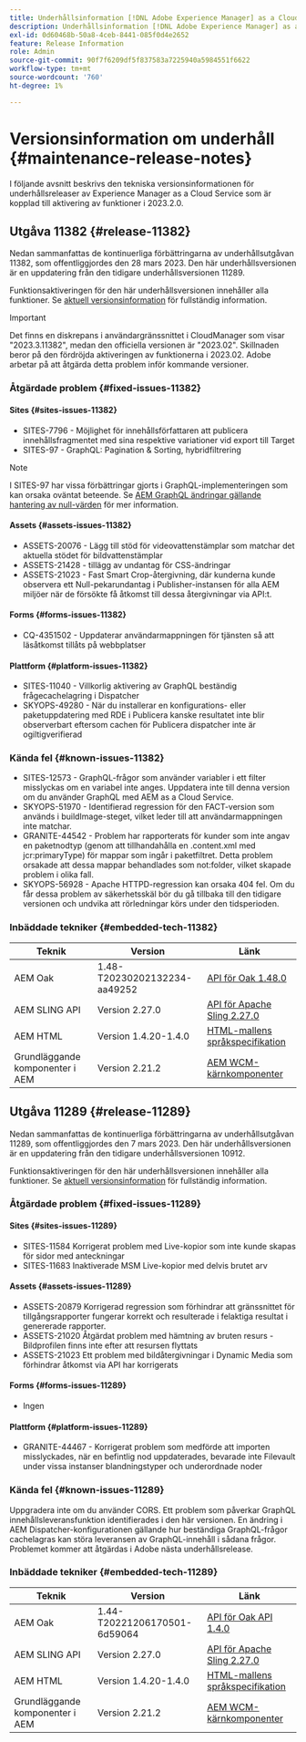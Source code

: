 ```yaml
---
title: Underhållsinformation [!DNL Adobe Experience Manager] as a Cloud Service som är kopplad till 2023.2.0-funktionsaktivering.
description: Underhållsinformation [!DNL Adobe Experience Manager] as a Cloud Service som är kopplad till 2023.2.0-funktionsaktivering.
exl-id: 0d60468b-50a8-4ceb-8441-085f0d4e2652
feature: Release Information
role: Admin
source-git-commit: 90f7f6209df5f837583a7225940a5984551f6622
workflow-type: tm+mt
source-wordcount: '760'
ht-degree: 1%

---
```


# Versionsinformation om underhåll {#maintenance-release-notes}

I följande avsnitt beskrivs den tekniska versionsinformationen för underhållsreleaser av Experience Manager as a Cloud Service som är kopplad till aktivering av funktioner i 2023.2.0.

## Utgåva 11382 {#release-11382}

Nedan sammanfattas de kontinuerliga förbättringarna av underhållsutgåvan 11382, som offentliggjordes den 28 mars 2023. Den här underhållsversionen är en uppdatering från den tidigare underhållsversionen 11289.

Funktionsaktiveringen för den här underhållsversionen innehåller alla funktioner. Se [aktuell versionsinformation](/help/release-notes/release-notes-cloud/release-notes-current.md) för fullständig information.

>[!IMPORTANT]
>
> Det finns en diskrepans i användargränssnittet i CloudManager som visar &quot;2023.3.11382&quot;, medan den officiella versionen är &quot;2023.02&quot;. Skillnaden beror på den fördröjda aktiveringen av funktionerna i 2023.02.
> Adobe arbetar på att åtgärda detta problem inför kommande versioner.

### Åtgärdade problem {#fixed-issues-11382}

#### Sites {#sites-issues-11382}

- SITES-7796 - Möjlighet för innehållsförfattaren att publicera innehållsfragmentet med sina respektive variationer vid export till Target
- SITES-97 - GraphQL: Pagination &amp; Sorting, hybridfiltrering

>[!NOTE]
>
> I SITES-97 har vissa förbättringar gjorts i GraphQL-implementeringen som kan orsaka oväntat beteende. Se [AEM GraphQL ändringar gällande hantering av null-värden](https://experienceleague.adobe.com/docs/experience-cloud-kcs/kbarticles/KA-21792.html) för mer information.

#### Assets {#assets-issues-11382}

- ASSETS-20076 - Lägg till stöd för videovattenstämplar som matchar det aktuella stödet för bildvattenstämplar
- ASSETS-21428 - tillägg av undantag för CSS-ändringar
- ASSETS-21023 - Fast Smart Crop-återgivning, där kunderna kunde observera ett Null-pekarundantag i Publisher-instansen för alla AEM miljöer när de försökte få åtkomst till dessa återgivningar via API:t.

#### Forms {#forms-issues-11382}

- CQ-4351502 - Uppdaterar användarmappningen för tjänsten så att läsåtkomst tillåts på webbplatser

#### Plattform {#platform-issues-11382}

- SITES-11040 - Villkorlig aktivering av GraphQL beständig frågecachelagring i Dispatcher
- SKYOPS-49280 - När du installerar en konfigurations- eller paketuppdatering med RDE i Publicera kanske resultatet inte blir observerbart eftersom cachen för Publicera dispatcher inte är ogiltigverifierad

### Kända fel {#known-issues-11382}

- SITES-12573 - GraphQL-frågor som använder variabler i ett filter misslyckas om en variabel inte anges. Uppdatera inte till denna version om du använder GraphQL med AEM as a Cloud Service.
- SKYOPS-51970 - Identifierad regression för den FACT-version som används i buildImage-steget, vilket leder till att användarmappningen inte matchar.
- GRANITE-44542 - Problem har rapporterats för kunder som inte angav en paketnodtyp (genom att tillhandahålla en .content.xml med jcr:primaryType) för mappar som ingår i paketfiltret. Detta problem orsakade att dessa mappar behandlades som not:folder, vilket skapade problem i olika fall.
- SKYOPS-56928 - Apache HTTPD-regression kan orsaka 404 fel. Om du får dessa problem av säkerhetsskäl bör du gå tillbaka till den tidigare versionen och undvika att rörledningar körs under den tidsperioden.

### Inbäddade tekniker {#embedded-tech-11382}

| Teknik | Version | Länk |
|---|---|---|
| AEM Oak | 1.48-T20230202132234-aa49252 | [API för Oak 1.48.0](https://www.javadoc.io/doc/org.apache.jackrabbit/oak-api/1.48.0/index.html) |
| AEM SLING API | Version 2.27.0 | [API för Apache Sling 2.27.0](https://www.javadoc.io/doc/org.apache.sling/org.apache.sling.api/latest/index.html) |
| AEM HTML | Version 1.4.20-1.4.0 | [HTML-mallens språkspecifikation](https://github.com/adobe/htl-spec) |
| Grundläggande komponenter i AEM | Version 2.21.2 | [AEM WCM-kärnkomponenter](https://github.com/adobe/aem-core-wcm-components) |

## Utgåva 11289 {#release-11289}

Nedan sammanfattas de kontinuerliga förbättringarna av underhållsutgåvan 11289, som offentliggjordes den 7 mars 2023. Den här underhållsversionen är en uppdatering från den tidigare underhållsversionen 10912.

Funktionsaktiveringen för den här underhållsversionen innehåller alla funktioner. Se [aktuell versionsinformation](/help/release-notes/release-notes-cloud/release-notes-current.md) för fullständig information.

### Åtgärdade problem {#fixed-issues-11289}

#### Sites {#sites-issues-11289}

- SITES-11584 Korrigerat problem med Live-kopior som inte kunde skapas för sidor med anteckningar
- SITES-11683 Inaktiverade MSM Live-kopior med delvis brutet arv

#### Assets {#assets-issues-11289}

- ASSETS-20879 Korrigerad regression som förhindrar att gränssnittet för tillgångsrapporter fungerar korrekt och resulterade i felaktiga resultat i genererade rapporter.
- ASSETS-21020 Åtgärdat problem med hämtning av bruten resurs - Bildprofilen finns inte efter att resursen flyttats
- ASSETS-21023 Ett problem med bildåtergivningar i Dynamic Media som förhindrar åtkomst via API har korrigerats

#### Forms {#forms-issues-11289}

- Ingen

#### Plattform {#platform-issues-11289}

- GRANITE-44467 - Korrigerat problem som medförde att importen misslyckades, när en befintlig nod uppdaterades, bevarade inte Filevault under vissa instanser blandningstyper och underordnade noder

### Kända fel {#known-issues-11289}

Uppgradera inte om du använder CORS. Ett problem som påverkar GraphQL innehållsleveransfunktion identifierades i den här versionen. En ändring i AEM Dispatcher-konfigurationen gällande hur beständiga GraphQL-frågor cachelagras kan störa leveransen av GraphQL-innehåll i sådana frågor. Problemet kommer att åtgärdas i Adobe nästa underhållsrelease.

### Inbäddade tekniker {#embedded-tech-11289}

| Teknik | Version | Länk |
|---|---|---|
| AEM Oak | 1.44-T20221206170501-6d59064 | [API för Oak API 1.4.0](https://www.javadoc.io/doc/org.apache.jackrabbit/oak-api/1.44.0/index.html) |
| AEM SLING API | Version 2.27.0 | [API för Apache Sling 2.27.0](https://www.javadoc.io/doc/org.apache.sling/org.apache.sling.api/latest/index.html) |
| AEM HTML | Version 1.4.20-1.4.0 | [HTML-mallens språkspecifikation](https://github.com/adobe/htl-spec) |
| Grundläggande komponenter i AEM | Version 2.21.2 | [AEM WCM-kärnkomponenter](https://github.com/adobe/aem-core-wcm-components) |
